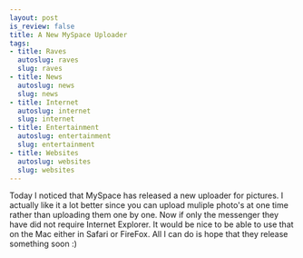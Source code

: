 ```yaml
--- 
layout: post
is_review: false
title: A New MySpace Uploader
tags: 
- title: Raves
  autoslug: raves
  slug: raves
- title: News
  autoslug: news
  slug: news
- title: Internet
  autoslug: internet
  slug: internet
- title: Entertainment
  autoslug: entertainment
  slug: entertainment
- title: Websites
  autoslug: websites
  slug: websites
---
```

Today I noticed that MySpace has released a new uploader for pictures.  I actually like it a lot better since you can upload muliple photo's at one time rather than uploading them one by one.  Now if only the messenger they have did not require Internet Explorer.  It would be nice to be able to use that on the Mac either in Safari or FireFox.  All I can do is hope that they release something soon :)
